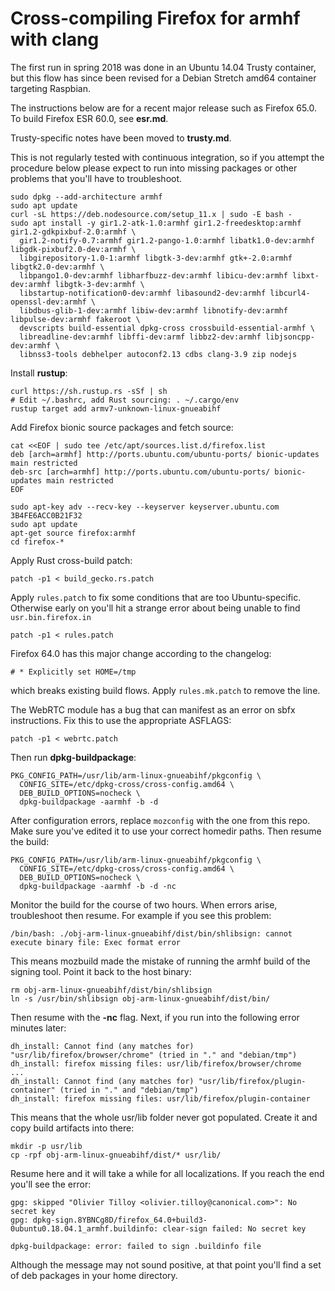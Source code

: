 # Cross-compiling Firefox for armhf with clang

The first run in spring 2018 was done in an Ubuntu 14.04 Trusty container,
but this flow has since been revised for a Debian Stretch amd64 container
targeting Raspbian.

The instructions below are for a recent major release such as Firefox
65.0. To build Firefox ESR 60.0, see **esr.md**.

Trusty-specific notes have been moved to **trusty.md**.

This is not regularly tested with continuous integration, so if you attempt
the procedure below please expect to run into missing packages or other problems
that you'll have to troubleshoot.

    sudo dpkg --add-architecture armhf
    sudo apt update
    curl -sL https://deb.nodesource.com/setup_11.x | sudo -E bash -
    sudo apt install -y gir1.2-atk-1.0:armhf gir1.2-freedesktop:armhf gir1.2-gdkpixbuf-2.0:armhf \
      gir1.2-notify-0.7:armhf gir1.2-pango-1.0:armhf libatk1.0-dev:armhf libgdk-pixbuf2.0-dev:armhf \
      libgirepository-1.0-1:armhf libgtk-3-dev:armhf gtk+-2.0:armhf libgtk2.0-dev:armhf \
      libpango1.0-dev:armhf libharfbuzz-dev:armhf libicu-dev:armhf libxt-dev:armhf libgtk-3-dev:armhf \
      libstartup-notification0-dev:armhf libasound2-dev:armhf libcurl4-openssl-dev:armhf \
      libdbus-glib-1-dev:armhf libiw-dev:armhf libnotify-dev:armhf libpulse-dev:armhf fakeroot \
      devscripts build-essential dpkg-cross crossbuild-essential-armhf \
      libreadline-dev:armhf libffi-dev:armf libbz2-dev:armhf libjsoncpp-dev:armhf \
      libnss3-tools debhelper autoconf2.13 cdbs clang-3.9 zip nodejs

Install **rustup**:

    curl https://sh.rustup.rs -sSf | sh
    # Edit ~/.bashrc, add Rust sourcing: . ~/.cargo/env
    rustup target add armv7-unknown-linux-gnueabihf

Add Firefox bionic source packages and fetch source:

    cat <<EOF | sudo tee /etc/apt/sources.list.d/firefox.list
    deb [arch=armhf] http://ports.ubuntu.com/ubuntu-ports/ bionic-updates main restricted
    deb-src [arch=armhf] http://ports.ubuntu.com/ubuntu-ports/ bionic-updates main restricted
    EOF

    sudo apt-key adv --recv-key --keyserver keyserver.ubuntu.com 3B4FE6ACC0B21F32
    sudo apt update
    apt-get source firefox:armhf
    cd firefox-*

Apply Rust cross-build patch:

    patch -p1 < build_gecko.rs.patch

Apply `rules.patch` to fix some conditions that are too Ubuntu-specific. Otherwise early
on you'll hit a strange error about being unable to find `usr.bin.firefox.in`

    patch -p1 < rules.patch

Firefox 64.0 has this major change according to the changelog:

    # * Explicitly set HOME=/tmp

which breaks existing build flows. Apply `rules.mk.patch` to remove the line.

The WebRTC module has a bug that can manifest as an error on sbfx instructions. Fix this
to use the appropriate ASFLAGS:

    patch -p1 < webrtc.patch

Then run **dpkg-buildpackage**:

    PKG_CONFIG_PATH=/usr/lib/arm-linux-gnueabihf/pkgconfig \
      CONFIG_SITE=/etc/dpkg-cross/cross-config.amd64 \
      DEB_BUILD_OPTIONS=nocheck \
      dpkg-buildpackage -aarmhf -b -d

After configuration errors, replace `mozconfig` with the one from this repo.
Make sure you've edited it to use your correct homedir paths. Then resume the build:

    PKG_CONFIG_PATH=/usr/lib/arm-linux-gnueabihf/pkgconfig \
      CONFIG_SITE=/etc/dpkg-cross/cross-config.amd64 \
      DEB_BUILD_OPTIONS=nocheck \
      dpkg-buildpackage -aarmhf -b -d -nc

Monitor the build for the course of two hours. When errors arise, troubleshoot then resume.
For example if you see this problem:

    /bin/bash: ./obj-arm-linux-gnueabihf/dist/bin/shlibsign: cannot execute binary file: Exec format error

This means mozbuild made the mistake of running the armhf build of the signing tool. Point it back to the host binary:

    rm obj-arm-linux-gnueabihf/dist/bin/shlibsign 
    ln -s /usr/bin/shlibsign obj-arm-linux-gnueabihf/dist/bin/

Then resume with the **-nc** flag. Next, if you run into the following error minutes later:

    dh_install: Cannot find (any matches for) "usr/lib/firefox/browser/chrome" (tried in "." and "debian/tmp")
    dh_install: firefox missing files: usr/lib/firefox/browser/chrome
    ...
    dh_install: Cannot find (any matches for) "usr/lib/firefox/plugin-container" (tried in "." and "debian/tmp")
    dh_install: firefox missing files: usr/lib/firefox/plugin-container

This means that the whole usr/lib folder never got populated. Create it and copy build artifacts into there:

    mkdir -p usr/lib
    cp -rpf obj-arm-linux-gnueabihf/dist/* usr/lib/

Resume here and it will take a while for all localizations. If you reach the end you'll see the error:

    gpg: skipped "Olivier Tilloy <olivier.tilloy@canonical.com>": No secret key
    gpg: dpkg-sign.8YBNCg8D/firefox_64.0+build3-0ubuntu0.18.04.1_armhf.buildinfo: clear-sign failed: No secret key

    dpkg-buildpackage: error: failed to sign .buildinfo file

Although the message may not sound positive, at that point you'll find a set of deb packages in your home directory.

